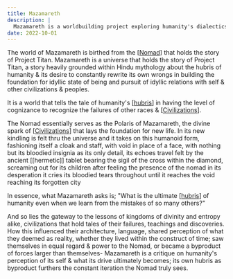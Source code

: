 ```yaml
---
title: Mazamareth
description: |
  Mazamareth is a worldbuilding project exploring humanity's dialectics in the growth of civilizations.
date: 2022-10-01
---
```


The world of Mazamareth is birthed from the [[Nomad]] that holds the story of Project Titan.
Mazamareth is a universe that holds the story of Project Titan, a story heavily grounded within Hindu mythology about the hubris of humanity & its desire to constantly rewrite its own wrongs in building the foundation for idyllic state of being and pursuit of idyllic relations with self & other civilizations & peoples.

It is a world that tells the tale of humanity's [[hubris]] in having the level of cognizance to recognize the failures of other races & [[Civilizations]].

The Nomad essentially serves as the Polaris of Mazamareth, the divine spark of [[Civilizations]] that lays the foundation for new life.
In its new kindling is felt thru the universe and it takes on this humanoid form, fashioning itself a cloak and staff,
with void in place of a face, with nothing but its bloodied insignia as its only detail, its echoes travel felt by the
ancient [[hermetic]] tablet bearing the sigil of the cross within the diamond, screaming out for its children after feeling the presence of the nomad
in its desperation it cries its bloodied tears throughout until it reaches the void
reaching its forgotten city

In essence, what Mazamareth asks is; "What is the ultimate [[hubris]] of humanity even when we learn from the mistakes of so many others?"

And so lies the gateway to the lessons of kingdoms of divinity and entropy alike, civilizations that hold tales of their failures, teachings and discoveries. How this influenced their architecture, language, shared perception of what they deemed as reality, whether they lived within the construct of time; saw themselves in equal regard & power to the Nomad, or became a byproduct of forces larger than themselves-
Mazamareth is a critique on humanity's perception of its self & what its drive ultimately becomes; its own hubris as byproduct furthers the constant iteration the Nomad truly sees.

[Nomad]: ../Mazamereth/Nomad.md "Nomad"

[hubris]: hubris.md "hubris"

[Civilizations]: Civilizations.md "Civilizations"

[hubris]: hubris.md "hubris"
[Civilizations]: Civilizations.md "Civilizations"
[//end]: # "Autogenerated link references"

[//begin]: # "Autogenerated link references for markdown compatibility"
[hubris]: hubris.md "hubris"
[Civilizations]: Civilizations.md "Civilizations"
[//end]: # "Autogenerated link references"